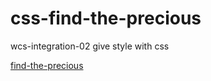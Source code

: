 # css-find-the-precious

wcs-integration-02 give style with css

[find-the-precious](https://cristina-ferreira.github.io/css-find-the-precious/)




